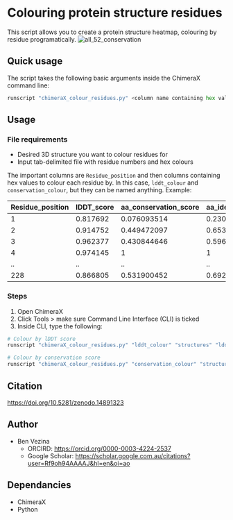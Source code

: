 # Colouring protein structure residues
This script allows you to create a protein structure heatmap, colouring by residue programatically.
![all_52_conservation](https://github.com/user-attachments/assets/1d3a6401-a957-490f-8cd3-bcddedef8053)

## Quick usage

The script takes the following basic arguments inside the ChimeraX command line:
```python
runscript "chimeraX_colour_residues.py" <column name containing hex values> <directory containing structures> <tab-delimited file containing desired values>
```

## Usage

### File requirements
- Desired 3D structure you want to colour residues for
- Input tab-delimited file with residue numbers and hex colours

The important columns are `Residue_position` and then columns containing hex values to colour each residue by. In this case, `lddt_colour` and `conservation_colour`, but they can be named anything. Example:

|Residue_position|lDDT_score|aa_conservation_score|aa_ident_conservation_score|lddt_colour|conservation_colour|
|---|---|---|---|---|---|
|1|0.817692|0.076093514|0.230769231|#007778|#FCEBA8|
|2|0.914752|0.449472097|0.653846154|#00686F|#F7B275|
|3|0.962377|0.430844646|0.596153846|#00616A|#F7B376|
|4|0.974145|1|1|#006069|#E24C80|
|..|..|..|..|..|..|
|228|0.866805|0.531900452|0.692307692|#007073|#F5A370|


### Steps
1. Open ChimeraX
2. Click Tools > make sure Command Line Interface (CLI) is ticked
3. Inside CLI, type the following:
```python
# Colour by lDDT score
runscript "chimeraX_colour_residues.py" "lddt_colour" "structures" "lddt_conservation_scores.tsv"

# Colour by conservation score
runscript "chimeraX_colour_residues.py" "conservation_colour" "structures" "lddt_conservation_scores.tsv"
```

## Citation
https://doi.org/10.5281/zenodo.14891323

## Author

- Ben Vezina
  - ORCIRD: https://orcid.org/0000-0003-4224-2537
  - Google Scholar: https://scholar.google.com.au/citations?user=Rf9oh94AAAAJ&hl=en&oi=ao


## Dependancies

- ChimeraX
- Python
